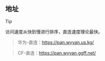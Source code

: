 ## 地址
> [!TIP]
> 访问速度从快到慢进行排序，直连速度理论最快。

> 华为-直连：https://pan.wyyan.us.kg/

> CF-直连：https://pan.wyyan.ggff.net/
